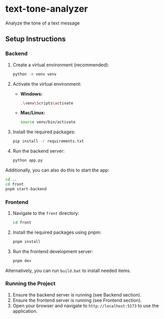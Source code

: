 # text-tone-analyzer
Analyze the tone of a text message

## Setup Instructions
 
### Backend

1. Create a virtual environment (recommended):
    ```bash
    python -m venv venv
    ```

2. Activate the virtual environment:

   - **Windows:**
     ```bash
     .\venv\Scripts\activate
     ```

   - **Mac/Linux:**
     ```bash
     source venv/bin/activate
     ```

3. Install the required packages:
    ```bash
    pip install -r requirements.txt
    ```

4. Run the backend server:
    ```bash
    python app.py
    ```

Additionally, you can also do this to start the app:

```bash
cd ..
cd front
pnpm start-backend
```

### Frontend

1. Navigate to the `front` directory:
    ```bash
    cd front
    ```

2. Install the required packages using pnpm:
    ```bash
    pnpm install
    ```

3. Run the frontend development server:
    ```bash
    pnpm dev
    ```

Alternatively, you can run `build.bat` to install needed items.

### Running the Project

1. Ensure the backend server is running (see Backend section).
2. Ensure the frontend server is running (see Frontend section).
3. Open your browser and navigate to `http://localhost:5173` to use the application.